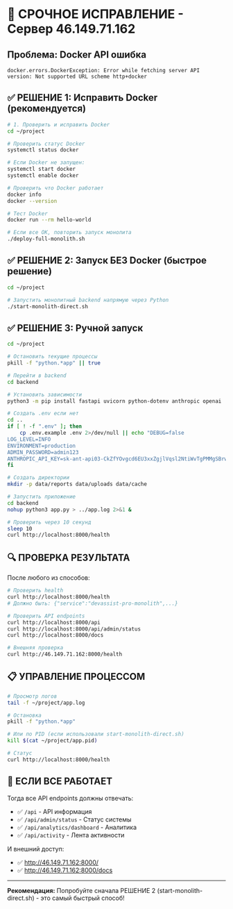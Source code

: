 # 🚨 СРОЧНОЕ ИСПРАВЛЕНИЕ - Сервер 46.149.71.162

## Проблема: Docker API ошибка
```
docker.errors.DockerException: Error while fetching server API version: Not supported URL scheme http+docker
```

## ✅ РЕШЕНИЕ 1: Исправить Docker (рекомендуется)

```bash
# 1. Проверить и исправить Docker
cd ~/project

# Проверить статус Docker
systemctl status docker

# Если Docker не запущен:
systemctl start docker
systemctl enable docker

# Проверить что Docker работает
docker info
docker --version

# Тест Docker
docker run --rm hello-world

# Если все ОК, повторить запуск монолита
./deploy-full-monolith.sh
```

## ✅ РЕШЕНИЕ 2: Запуск БЕЗ Docker (быстрое решение)

```bash
cd ~/project

# Запустить монолитный backend напрямую через Python
./start-monolith-direct.sh
```

## ✅ РЕШЕНИЕ 3: Ручной запуск

```bash
cd ~/project

# Остановить текущие процессы
pkill -f "python.*app" || true

# Перейти в backend
cd backend

# Установить зависимости
python3 -m pip install fastapi uvicorn python-dotenv anthropic openai

# Создать .env если нет
cd ..
if [ ! -f ".env" ]; then
    cp .env.example .env 2>/dev/null || echo "DEBUG=false
LOG_LEVEL=INFO
ENVIRONMENT=production
ADMIN_PASSWORD=admin123
ANTHROPIC_API_KEY=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" > .env
fi

# Создать директории
mkdir -p data/reports data/uploads data/cache

# Запустить приложение
cd backend
nohup python3 app.py > ../app.log 2>&1 &

# Проверить через 10 секунд
sleep 10
curl http://localhost:8000/health
```

## 🔍 ПРОВЕРКА РЕЗУЛЬТАТА

После любого из способов:

```bash
# Проверить health
curl http://localhost:8000/health
# Должно быть: {"service":"devassist-pro-monolith",...}

# Проверить API endpoints
curl http://localhost:8000/api
curl http://localhost:8000/api/admin/status
curl http://localhost:8000/docs

# Внешняя проверка
curl http://46.149.71.162:8000/health
```

## 📋 УПРАВЛЕНИЕ ПРОЦЕССОМ

```bash
# Просмотр логов
tail -f ~/project/app.log

# Остановка
pkill -f "python.*app"

# Или по PID (если использовали start-monolith-direct.sh)
kill $(cat ~/project/app.pid)

# Статус
curl http://localhost:8000/health
```

## 🚀 ЕСЛИ ВСЕ РАБОТАЕТ

Тогда все API endpoints должны отвечать:
- ✅ `/api` - API информация
- ✅ `/api/admin/status` - Статус системы  
- ✅ `/api/analytics/dashboard` - Аналитика
- ✅ `/api/activity` - Лента активности

И внешний доступ:
- ✅ http://46.149.71.162:8000/
- ✅ http://46.149.71.162:8000/docs

---

**Рекомендация:** Попробуйте сначала РЕШЕНИЕ 2 (start-monolith-direct.sh) - это самый быстрый способ!